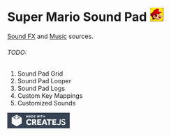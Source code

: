 # Super Mario Sound Pad ![super-mario](assets/images/mario-favicon.png)

[Sound FX](http://www.mariomayhem.com/downloads/sounds/super_mario_bros_nes_sounds.php)
and
[Music](http://www.mariomayhem.com/downloads/sound_tracks/super_mario_bros_1_soundtrack.php) sources.

###### TODO:
1. Sound Pad Grid
2. Sound Pad Looper
3. Sound Pad Logs
4. Custom Key Mappings
5. Customized Sounds

![createjs-badge](assets/images/createjs-badge-dark.png)
